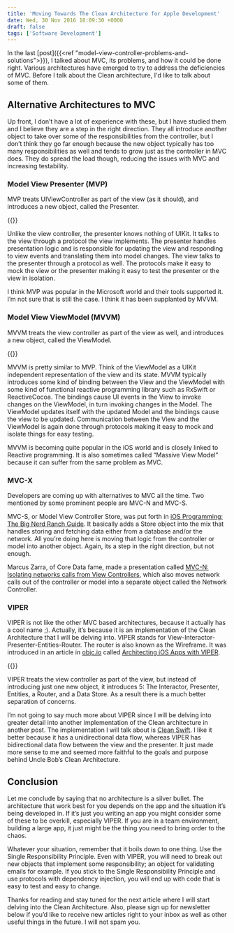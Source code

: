 ```yaml
---
title: 'Moving Towards The Clean Architecture for Apple Development'
date: Wed, 30 Nov 2016 18:09:30 +0000
draft: false
tags: ['Software Development']
---
```


In the last [post]({{<ref "model-view-controller-problems-and-solutions">}}), I talked about MVC, its problems, and how it could be done right. Various architectures have emerged to try to address the deficiencies of MVC. Before I talk about the Clean architecture, I'd like to talk about some of them.

Alternative Architectures to MVC
--------------------------------

Up front, I don’t have a lot of experience with these, but I have studied them and I believe they are a step in the right direction. They all introduce another object to take over some of the responsibilities from the controller, but I don’t think they go far enough because the new object typically has too many responsibilities as well and tends to grow just as the controller in MVC does. They do spread the load though, reducing the issues with MVC and increasing testability.

### Model View Presenter (MVP)

MVP treats UIViewController as part of the view (as it should), and introduces a new object, called the Presenter. 

{{<img-center src="/images/Model_View_Presenter_GUI_Design_Pattern.png" title="from Wikipedia">}}

Unlike the view controller, the presenter knows nothing of UIKit. It talks to the view through a protocol the view implements. The presenter handles presentation logic and is responsible for updating the view and responding to view events and translating them into model changes. The view talks to the presenter through a protocol as well. The protocols make it easy to mock the view or the presenter making it easy to test the presenter or the view in isolation. 

I think MVP was popular in the Microsoft world and their tools supported it. I’m not sure that is still the case. I think it has been supplanted by MVVM.

### Model View ViewModel (MVVM)

MVVM treats the view controller as part of the view as well, and introduces a new object, called the ViewModel. 

{{<img-center src="/images/MVVMPattern.png" title="from Wikipedia">}}

MVVM is pretty similar to MVP. Think of the ViewModel as a UIKit independent representation of the view and its state. MVVM typically introduces some kind of binding between the View and the ViewModel with some kind of functional reactive programming library such as RxSwift or ReactiveCocoa. The bindings cause UI events in the View to invoke changes on the ViewModel, in turn invoking changes in the Model. The ViewModel updates itself with the updated Model and the bindings cause the view to be updated. Communication between the View and the ViewModel is again done through protocols making it easy to mock and isolate things for easy testing. 

MVVM is becoming quite popular in the iOS world and is closely linked to Reactive programming. It is also sometimes called “Massive View Model” because it can suffer from the same problem as MVC.

### MVC-X

Developers are coming up with alternatives to MVC all the time. Two mentioned by some prominent people are MVC-N and MVC-S. 

MVC-S, or Model View Controller Store, was put forth in [iOS Programming: The Big Nerd Ranch Guide](http://rads.stackoverflow.com/amzn/click/B007OWBAB0 "iOS Programming: The Big Nerd Ranch Guide"). It basically adds a Store object into the mix that handles storing and fetching data either from a database and/or the network. All you’re doing here is moving that logic from the controller or model into another object. Again, its a step in the right direction, but not enough. 

Marcus Zarra, of Core Data fame, made a presentation called [MVC-N: Isolating networks calls from View Controllers](https://realm.io/news/slug-marcus-zarra-exploring-mvcn-swift/), which also moves network calls out of the controller or model into a separate object called the Network Controller.

### VIPER

VIPER is not like the other MVC based architectures, because it actually has a cool name ;). Actually, it’s because it is an implementation of the Clean Architecture that I will be delving into. VIPER stands for View-Interactor-Presenter-Entities-Router. The router is also known as the Wireframe. It was introduced in an article in [objc.io](www.objc.io) called [Architecting iOS Apps with VIPER](https://www.objc.io/issues/13-architecture/viper/). 

{{<img-center src="/images/viper.png" title="from objc.io">}}

VIPER treats the view controller as part of the view, but instead of introducing just one new object, it introduces 5: The Interactor, Presenter, Entities, a Router, and a Data Store. As a result there is a much better separation of concerns. 

I’m not going to say much more about VIPER since I will be delving into greater detail into another implementation of the Clean architecture in another post. The implementation I will talk about is [Clean Swift](http://clean-swift.com). I like it better because it has a unidirectional data flow, whereas VIPER has bidirectional data flow between the view and the presenter. It just made more sense to me and seemed more faithful to the goals and purpose behind Uncle Bob’s Clean Architecture.

Conclusion
----------

Let me conclude by saying that no architecture is a silver bullet. The architecture that work best for you depends on the app and the situation it’s being developed in. If it’s just you writing an app you might consider some of these to be overkill, especially VIPER. If you are in a team environment, building a large app, it just might be the thing you need to bring order to the chaos. 

Whatever your situation, remember that it boils down to one thing. Use the Single Responsibility Principle. Even with VIPER, you will need to break out new objects that implement some responsibility; an object for validating emails for example. If you stick to the Single Responsibility Principle and use protocols with dependency injection, you will end up with code that is easy to test and easy to change. 

Thanks for reading and stay tuned for the next article where I will start delving into the Clean Architecture. Also, please sign up for newsletter below if you’d like to receive new articles right to your inbox as well as other useful things in the future. I will not spam you.
